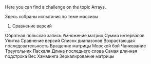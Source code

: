 Here you can find a challenge on the topic Arrays.

Здесь собраны испытания по теме массивы

1) Cравнение версий

Обратная польская запись
Умножение матриц
Сумма интервалов
Улитка
Cравнение версий
Cписок диапазонов
Возрастающая последовательность
Вращение матрицы
Морской бой
Чанкование
Треугольник Паскаля
Длина последнего слова
Самая длинная подстрока
Вес Хэмминга
Зеркалирование матрицы 	